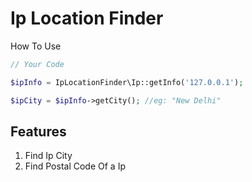
Ip Location Finder
=========================
How To Use
```php
// Your Code

$ipInfo = IpLocationFinder\Ip::getInfo('127.0.0.1');

$ipCity = $ipInfo->getCity(); //eg: "New Delhi"
```

Features
--------
1. Find Ip City
2. Find Postal Code Of a Ip
